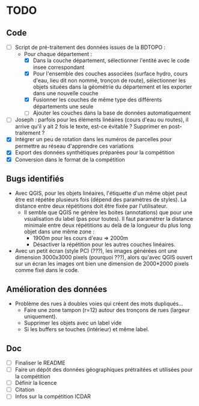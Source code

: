 # TODO

## Code
- [ ] Script de pré-traitement des données issues de la BDTOPO :
    - Pour chaque département : 
        - [X] Dans la couche département, sélectionner l'entité avec le code insee correspondant
        - [X] Pour l'ensemble des couches associées (surface hydro, cours d'eau, lieu dit non nommé, tronçon de route), sélectionner les objets situées dans la géométrie du département et les exporter dans une nouvelle couche
        - [X] Fusionner les couches de même type des différents départements une seule
        - [ ] Ajouter les couches dans la base de données automatiquement
- [ ] Joseph : parfois pour les éléments linéaires (cours d'eau ou routes), il arrive qu'il y ait 2 fois le texte, est-ce évitable ? Supprimer en post-traitement ?
- [X] Intégrer un peu de rotation dans les numéros de parcelles pour permettre au réseau d'apprendre ces variations
- [X] Export des données synthétiques préparées pour la compétition
- [X] Conversion dans le format de la compétition

## Bugs identifiés
- Avec QGIS, pour les objets linéaires, l'étiquette d'un même objet peut être est répétée plusieurs fois (dépend des paramètres de styles). La distance entre deux répétitions doit être fixée par l'utilisateur.
    - Il semble que QGIS ne génère les boites (annotations) que pour une vsualisation du label (pas pour toutes). Il faut paramétrer la distance minimale entre deux répétitions au delà de la longueur du plus long objet dans une même zone : 
        - 1900m pour les cours d'eau => 2000m
        - Désactiver la répétition pour les autres couches linéaires.
- Avec un petit écran (style PC) (???), les images générées ont une dimension 3000x3000 pixels (pourquoi ???), alors qu'avec QGIS ouvert sur un écran les images ont bien une dimension de 2000*2000 pixels comme fixé dans le code.

## Amélioration des données
- Problème des rues à doubles voies qui créent des mots dupliqués...
    - Faire une zone tampon (r=12) autour des tronçons de rues (largeur uniquement).
    - Supprimer les objets avec un label vide
    - Si les buffers se touches (intérieur) et même label.

## Doc
- [ ] Finaliser le README
- [ ] Faire un dépôt des données géographiques prétraitées et utilisées pour la compétition
- [ ] Définir la licence
- [ ] Citation
- [ ] Infos sur la compétition ICDAR